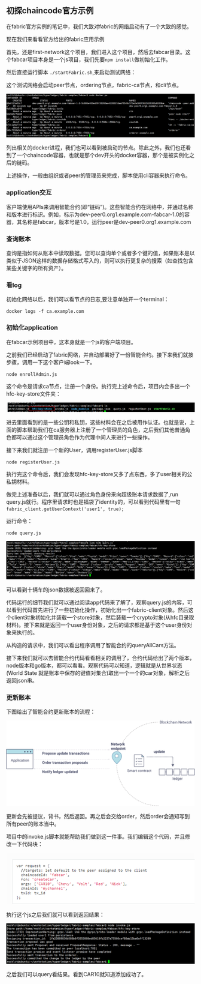 ## 初探chaincode官方示例
在fabric官方实例的笔记中，我们大致对fabric的网络启动有了一个大致的感觉。

现在我们来看看官方给出的fabric应用示例


首先，还是first-network这个项目，我们进入这个项目，然后去fabcar目录。这个fabcar项目本身是一个js项目，我们先要`npm install`做初始化工作。

然后直接运行脚本 `./startFabric.sh`,来启动测试网络：

这个测试网络会启动peer节点，ordering节点，fabric-ca节点，和cli节点。

![](image/fabric17.png)

列出相关的docker进程，我们也可以看到被启动的节点。除此之外，我们也还看到了一个chaincode容器，也就是那个dev开头的docker容器，那个是被实例化之后的链码。

上述操作，一般由组织或者peer的管理员来完成，脚本使用cli容器来执行命令。

### application交互

客户端使用APIs来调用智能合约(即“链码”)。这些智能合约在网络中，并通过名称和版本进行标识。例如，标示为dev-peer0.org1.example.com-fabcar-1.0的容器，其名称是fabcar，版本号是1.0，运行peer是dev-peer0.org1.example.com

### 查询账本
查询是指如何从账本中读取数据。您可以查询单个或者多个键的值，如果账本是以类似于JSON这样的数据存储格式写入的，则可以执行更复杂的搜索（如查找包含某些关键字的所有资产）。

### 看log
初始化网络以后，我们可以看节点的日志,要注意单独开一个terminal：

```
docker logs -f ca.example.com
```

### 初始化application
在fabcar示例项目中，这本身就是一个js的客户端项目。

之前我们已经启动了fabric网络，并自动部署好了一份智能合约。接下来我们就按步骤，调用一下这个客户端look一下。

```
node enrollAdmin.js
```

这个命令是请求ca节点，注册一个身份。执行完上述命令后，项目内会多出一个hfc-key-store文件夹：


![](image/fabric19.png)

进去里面看到的是一些公钥和私钥，这些材料会在之后被用作认证。也就是说，上面的脚本帮助我们在ca服务器上注册了一个管理员的角色，之后我们其他普通角色都可以通过这个管理员角色作为代理中间人来进行一些操作。

接下来我们就注册一个新的User，调用registerUser.js脚本

```
node registerUser.js
```

执行完这个命令后，我们会发现hfc-key-store又多了点东西，多了user相关的公私钥材料。

做完上述准备以后，我们就可以通过角色身份来向超级账本请求数据了,run query.js就行。程序里请求时也是福袋了identity的，可以看到代码里有一句`fabric_client.getUserContext('user1', true);`

运行命令：

```
node query.js
```

![](image/fabric20.png)

可以看到十辆车的json数据被返回回来了。

代码运行的细节我们就可以通过阅读app代码来了解了，观察query.js的内容，可以看到代码首先进行了一些初始化操作，初始化出一个fabric-client对象。然后这个client对象初始化并装载一个store对象，然后装载一个crypto对象(从hfc目录取材料)。接下来就是返回一个user身份对象，之后的请求都是基于这个user身份对象来执行的。

从构造的请求中，我们可以看出程序调用了智能合约的queryAllCars方法。

接下来我们就可以去智能合约代码看看相关的调用了，合约代码给出了两个版本，node版本和go版本，都可以看看。观察代码可以知道，逻辑就是从世界状态(World State 就是账本中保存的键值对集合)取出一个一个的car对象，解析之后返回json串。

### 更新账本
下图给出了智能合约更新账本的流程：

![](image/fabric21.png)

更新会先被提议，背书，然后返回。再之后会交给order，然后order会通知写到所有peer的账本当中。

项目中的invoke.js脚本就能帮助我们做到这一件事。我们编辑这个代码，并且修改一下代码块：

![](image/fabric22.png)

执行这个js之后我们就可以看到返回结果：

![](image/fabric23.png)

之后我们可以query看结果。看到CAR10就知道添加成功了。